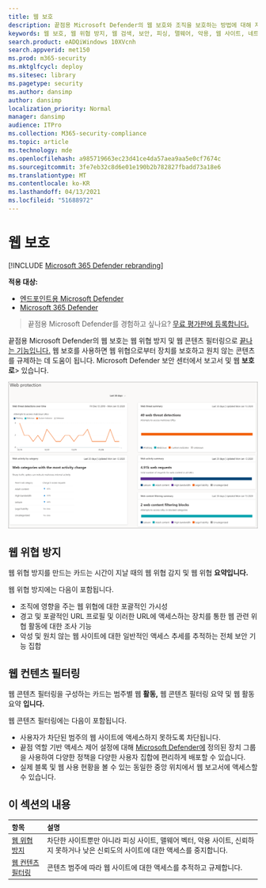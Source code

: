 ```yaml
---
title: 웹 보호
description: 끝점용 Microsoft Defender의 웹 보호와 조직을 보호하는 방법에 대해 자세히 알아보기
keywords: 웹 보호, 웹 위협 방지, 웹 검색, 보안, 피싱, 맬웨어, 악용, 웹 사이트, 네트워크 보호, Edge, Internet Explorer, Chrome, Firefox, 웹 브라우저, 악성 웹 사이트
search.product: eADQiWindows 10XVcnh
search.appverid: met150
ms.prod: m365-security
ms.mktglfcycl: deploy
ms.sitesec: library
ms.pagetype: security
ms.author: dansimp
author: dansimp
localization_priority: Normal
manager: dansimp
audience: ITPro
ms.collection: M365-security-compliance
ms.topic: article
ms.technology: mde
ms.openlocfilehash: a985719663ec23d41ce4da57aea9aa5e0cf7674c
ms.sourcegitcommit: 3fe7eb32c8d6e01e190b2b782827fbadd73a18e6
ms.translationtype: MT
ms.contentlocale: ko-KR
ms.lasthandoff: 04/13/2021
ms.locfileid: "51688972"
---
```

# <a name="web-protection"></a>웹 보호

[!INCLUDE [Microsoft 365 Defender rebranding](../../includes/microsoft-defender.md)]

**적용 대상:**
- [엔드포인트용 Microsoft Defender](https://go.microsoft.com/fwlink/p/?linkid=2154037) 
- [Microsoft 365 Defender](https://go.microsoft.com/fwlink/?linkid=2118804)


>끝점용 Microsoft Defender를 경험하고 싶나요? [무료 평가판에 등록합니다.](https://www.microsoft.com/microsoft-365/windows/microsoft-defender-atp?ocid=docs-wdatp-main-abovefoldlink&rtc=1)

끝점용 Microsoft Defender의 웹 보호는 웹 [](web-threat-protection.md) 위협 방지 및 웹 콘텐츠 필터링으로 [끝나는 기능입니다.](web-content-filtering.md) 웹 보호를 사용하면 웹 위협으로부터 장치를 보호하고 원치 않는 콘텐츠를 규제하는 데 도움이 됩니다. Microsoft Defender 보안 센터에서 보고서 및 웹 **보호로**> 있습니다.

![모든 웹 보호 카드의 이미지](images/web-protection.png)

## <a name="web-threat-protection"></a>웹 위협 방지

웹 위협 방지를 만드는  카드는 시간이 지날 때의 웹 위협 감지 및 웹 위협 **요약입니다.**

웹 위협 방지에는 다음이 포함됩니다.
- 조직에 영향을 주는 웹 위협에 대한 포괄적인 가시성
- 경고 및 포괄적인 URL 프로필 및 이러한 URL에 액세스하는 장치를 통한 웹 관련 위협 활동에 대한 조사 기능
- 악성 및 원치 않는 웹 사이트에 대한 일반적인 액세스 추세를 추적하는 전체 보안 기능 집합

## <a name="web-content-filtering"></a>웹 컨텐츠 필터링

웹 콘텐츠 필터링을 구성하는 카드는 범주별 웹 **활동,** 웹 콘텐츠 필터링 요약 및 웹 활동 요약 **입니다.** 

웹 콘텐츠 필터링에는 다음이 포함됩니다.
- 사용자가 차단된 범주의 웹 사이트에 액세스하지 못하도록 차단됩니다.
- 끝점 역할 기반 액세스 제어 설정에 대해 [Microsoft Defender에](https://docs.microsoft.com/microsoft-365/security/defender-endpoint/rbac) 정의된 장치 그룹을 사용하여 다양한 정책을 다양한 사용자 집합에 편리하게 배포할 수 있습니다.
- 실제 블록 및 웹 사용 현황을 볼 수 있는 동일한 중앙 위치에서 웹 보고서에 액세스할 수 있습니다.

## <a name="in-this-section"></a>이 섹션의 내용

항목 | 설명
:---|:---
[웹 위협 방지](web-threat-protection.md) | 차단한 사이트뿐만 아니라 피싱 사이트, 맬웨어 벡터, 악용 사이트, 신뢰하지 못하거나 낮은 신뢰도의 사이트에 대한 액세스를 중지합니다.
[웹 컨텐츠 필터링](web-content-filtering.md) | 콘텐츠 범주에 따라 웹 사이트에 대한 액세스를 추적하고 규제합니다.
